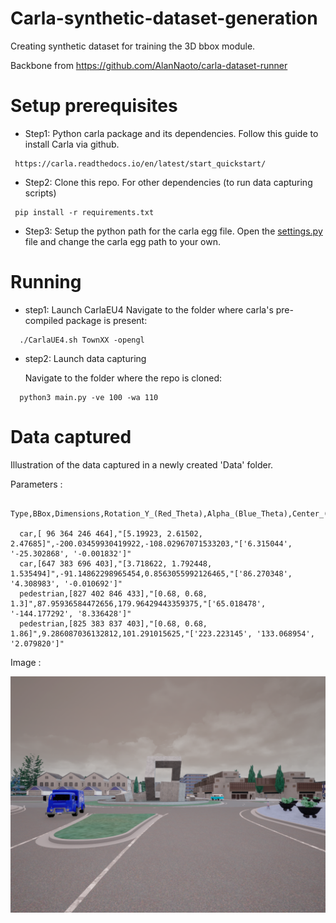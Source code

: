 # Carla-synthetic-dataset-generation
Creating synthetic dataset for training the 3D bbox module.

Backbone from https://github.com/AlanNaoto/carla-dataset-runner

# Setup prerequisites

* Step1: 
  Python carla package and its dependencies.
  Follow this guide to install Carla via github.
  
 ```
  https://carla.readthedocs.io/en/latest/start_quickstart/
 ```
* Step2: 
  Clone this repo.
  For other dependencies (to run data capturing scripts)
  
 ```
  pip install -r requirements.txt
 ```

* Step3:
  Setup the python path for the carla egg file.
  Open the [settings.py](settings.py) file and change the carla egg path to your own.

# Running

* step1: Launch CarlaEU4
  Navigate to the folder where carla's pre-compiled package is present: 
```
  ./CarlaUE4.sh TownXX -opengl 
```
* step2: Launch data capturing

  Navigate to the folder where the repo is cloned: 
```
  python3 main.py -ve 100 -wa 110 
```

# Data captured

  Illustration of the data captured in a newly created 'Data' folder.
  
  Parameters :
```
  Type,BBox,Dimensions,Rotation_Y_(Red_Theta),Alpha_(Blue_Theta),Center_(ground_projection) 
  
  car,[ 96 364 246 464],"[5.19923, 2.61502, 2.47685]",-200.03459930419922,-108.02967071533203,"['6.315044', '-25.302868', '-0.001832']"
  car,[647 383 696 403],"[3.718622, 1.792448, 1.535494]",-91.14862298965454,0.8563055992126465,"['86.270348', '4.308983', '-0.010692']"
  pedestrian,[827 402 846 433],"[0.68, 0.68, 1.3]",87.95936584472656,179.96429443359375,"['65.018478', '-144.177292', '8.336428']"
  pedestrian,[825 383 837 403],"[0.68, 0.68, 1.86]",9.286087036132812,101.291015625,"['223.223145', '133.068954', '2.079820']"

```
   Image : 
   
   ![sample](sample.png)




